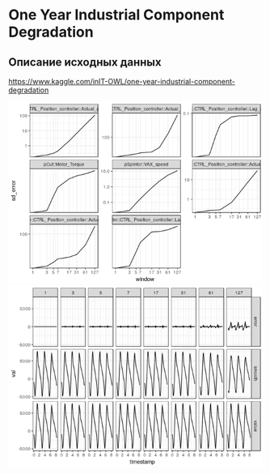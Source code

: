 One Year Industrial Component Degradation
================

<!-- README.md is generated from README.Rmd. Please edit that file -->

## Описание исходных данных

<https://www.kaggle.com/inIT-OWL/one-year-industrial-component-degradation>

![](README-read_data-1.png)<!-- -->![](README-read_data-2.png)<!-- -->
